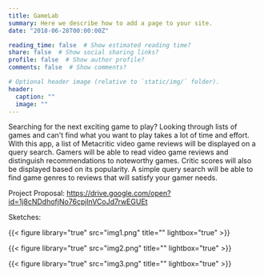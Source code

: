 ```yaml
---
title: GameLab
summary: Here we describe how to add a page to your site.
date: "2018-06-28T00:00:00Z"

reading_time: false  # Show estimated reading time?
share: false  # Show social sharing links?
profile: false  # Show author profile?
comments: false  # Show comments?

# Optional header image (relative to `static/img/` folder).
header:
  caption: ""
  image: ""
---
```


Searching for the next exciting game to play? Looking through lists of games and can't find what you want to play takes a lot of time and effort. With this app, a list of Metacritic video game reviews will be displayed on a query search. Gamers will be able to read video game reviews and distinguish recommendations to noteworthy games. Critic scores will also be displayed based on its popularity. A simple query search will be able to find game genres to reviews that will satisfy your gamer needs.

Project Proposal: https://drive.google.com/open?id=1j8cNDdhofjNo76cpjlnVCoJd7rwEGUEt

Sketches:

{{< figure library="true" src="img1.png" title="" lightbox="true" >}}

{{< figure library="true" src="img2.png" title="" lightbox="true" >}}

{{< figure library="true" src="img3.png" title="" lightbox="true" >}}
